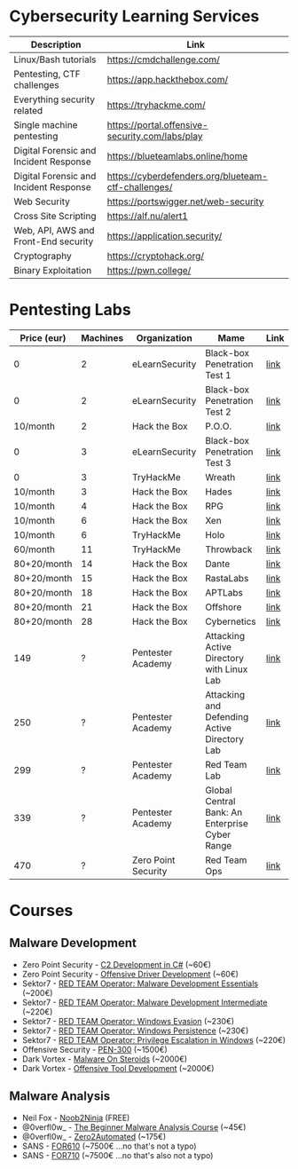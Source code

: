 
# Cybersecurity Learning Services
| Description | Link |
| --- | --- |
| Linux/Bash tutorials | https://cmdchallenge.com/ |
| Pentesting, CTF challenges | https://app.hackthebox.com/ |
| Everything security related | https://tryhackme.com/ |
| Single machine pentesting| https://portal.offensive-security.com/labs/play  |
| Digital Forensic and Incident Response | https://blueteamlabs.online/home |
| Digital Forensic and Incident Response | https://cyberdefenders.org/blueteam-ctf-challenges/ |
| Web Security | https://portswigger.net/web-security |
| Cross Site Scripting | https://alf.nu/alert1 |
| Web, API, AWS and Front-End security | https://application.security/ |
| Cryptography | https://cryptohack.org/ |
| Binary Exploitation | https://pwn.college/ |

# Pentesting Labs
| Price (eur) | Machines | Organization | Mame | Link |
| --- | --- | --- | --- | --- |
| 0 | 2 | eLearnSecurity | Black-box Penetration Test 1 | [link](https://my.ine.com/CyberSecurity/courses/6f986ca5/penetration-testing-basics/lab/a8e27b29-5c64-43c3-9643-41026ecc895a) |
| 0 | 2 | eLearnSecurity | Black-box Penetration Test 2 | [link](https://my.ine.com/CyberSecurity/courses/6f986ca5/penetration-testing-basics/lab/6f6dd176-54f6-442f-968a-ada7454ff9fa) |
| 10/month | 2 | Hack the Box | P.O.O. | [link](https://app.hackthebox.com/endgames/poo) |
| 0 | 3 | eLearnSecurity | Black-box Penetration Test 3 | [link](https://my.ine.com/CyberSecurity/courses/6f986ca5/penetration-testing-basics/lab/077b45bc-9eaa-4c2e-bcb3-a949a89b95fa) |
| 0 | 3 | TryHackMe | Wreath | [link](https://tryhackme.com/room/wreath) |
| 10/month | 3 | Hack the Box | Hades | [link](https://app.hackthebox.com/endgames/hades) |
| 10/month | 4 | Hack the Box | RPG | [link](https://app.hackthebox.com/endgames/rpg) |
| 10/month | 6 | Hack the Box | Xen | [link](https://app.hackthebox.com/endgames/xen) |
| 10/month | 6 | TryHackMe | Holo | [link](https://tryhackme.com/room/hololive) |
| 60/month | 11 | TryHackMe | Throwback | [link](https://tryhackme.com/network/throwback) |
| 80+20/month | 14 | Hack the Box | Dante | [link](https://app.hackthebox.com/prolabs/overview/dante) |
| 80+20/month | 15 | Hack the Box | RastaLabs | [link](https://app.hackthebox.com/prolabs/overview/rastalabs) |
| 80+20/month | 18 | Hack the Box | APTLabs | [link](https://app.hackthebox.com/prolabs/overview/aptlabs) |
| 80+20/month | 21 | Hack the Box | Offshore | [link](https://app.hackthebox.com/prolabs/overview/offshore) |
| 80+20/month | 28 | Hack the Box | Cybernetics | [link](https://app.hackthebox.com/prolabs/overview/cybernetics) |
| 149 | ? | Pentester Academy | Attacking Active Directory with Linux Lab | [link](https://www.pentesteracademy.com/linuxad) |
| 250 | ? | Pentester Academy | Attacking and Defending Active Directory Lab | [link](https://www.pentesteracademy.com/activedirectorylab) |
| 299 | ? | Pentester Academy | Red Team Lab | [link](https://www.pentesteracademy.com/redteamlab) |
| 339 | ? | Pentester Academy | Global Central Bank: An Enterprise Cyber Range | [link](https://www.pentesteracademy.com/gcb) |
| 470 | ? | Zero Point Security | Red Team Ops | [link](https://training.zeropointsecurity.co.uk/courses/red-team-ops) |

# Courses
## Malware Development
- Zero Point Security - [C2 Development in C#](https://training.zeropointsecurity.co.uk/courses/c2-development-in-csharp) (~60€)
- Zero Point Security - [Offensive Driver Development](https://training.zeropointsecurity.co.uk/courses/offensive-driver-development) (~60€)
- Sektor7 - [RED TEAM Operator: Malware Development Essentials](https://institute.sektor7.net/red-team-operator-malware-development-essentials) (~200€)
- Sektor7 - [RED TEAM Operator: Malware Development Intermediate](https://institute.sektor7.net/rto-maldev-intermediate) (~220€)
- Sektor7 - [RED TEAM Operator: Windows Evasion](https://institute.sektor7.net/rto-win-evasion) (~230€)
- Sektor7 - [RED TEAM Operator: Windows Persistence](https://institute.sektor7.net/rto-windows-persistence) (~230€)
- Sektor7 - [RED TEAM Operator: Privilege Escalation in Windows](https://institute.sektor7.net/rto-lpe-windows) (~220€)
- Offensive Security - [PEN-300](https://www.offensive-security.com/pen300-osep/) (~1500€)
- Dark Vortex - [Malware On Steroids](https://0xdarkvortex.dev/training-programs/malware-on-steroids/)  (~2000€)
- Dark Vortex - [Offensive Tool Development](https://0xdarkvortex.dev/training-programs/offensive-tool-development/)  (~2000€)

## Malware Analysis
- Neil Fox - [Noob2Ninja](https://www.youtube.com/playlist?list=PLiFO-R_BI-kAqDPqtnOq2n70mtAZ6xg5N) (FREE)
- @0verfl0w_ - [The Beginner Malware Analysis Course](https://www.0ffset.net/training/beginner-malanalysis/) (~45€)
- @0verfl0w_ - [Zero2Automated](https://courses.zero2auto.com/adv-malware-analysis-course) (~175€)
- SANS - [FOR610](https://www.sans.org/cyber-security-courses/reverse-engineering-malware-malware-analysis-tools-techniques/) (~7500€ ...no that's not a typo)
- SANS - [FOR710](https://www.sans.org/cyber-security-courses/reverse-engineering-malware-advanced-code-analysis/) (~7500€ ...no that's also not a typo)